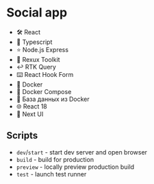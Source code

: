 # Social app

- 🛠️ React
- 💾 Typescript
- ⭐️ Node.js Express
- 🎨 Rexux Toolkit
- ↩️ RTK Query
- ⌨️ React Hook Form
- 🤝 Docker
- 🧰 Docker Compose
- 🔐 База данных из Docker
- 🌐 React 18
- 💅 Next UI

## Scripts

- `dev`/`start` - start dev server and open browser
- `build` - build for production
- `preview` - locally preview production build
- `test` - launch test runner
